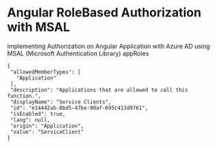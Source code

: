 # Angular RoleBased Authorization with MSAL
Implementing Authorization on Angular Application with Azure AD using MSAL (Microsoft Authentication Library)
appRoles
 ```
{
  "allowedMemberTypes": [
    "Application"
  ],
  "description": "Applications that are allowed to call this function.",
  "displayName": "Service Clients",
  "id": "e14442ab-8bd5-47be-90af-695c413d9761",
  "isEnabled": true,
  "lang": null,
  "origin": "Application",
  "value": "ServiceClient"
}
```

 
